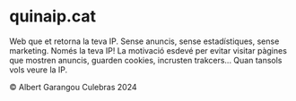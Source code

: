 # quinaip.cat
Web que et retorna la teva IP. Sense anuncis, sense estadístiques, sense marketing. Només la teva IP!
La motivació esdevé per evitar visitar pàgines que mostren anuncis, guarden cookies, incrusten trakcers... Quan tansols vols veure la IP.

© Albert Garangou Culebras 2024

